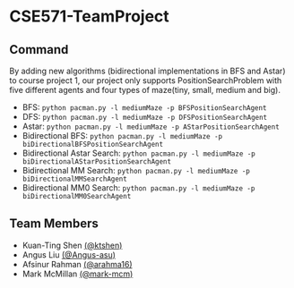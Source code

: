 # CSE571-TeamProject


## Command
By adding new algorithms (bidirectional implementations in BFS and Astar) to course project 1, our project only supports PositionSearchProblem with five different agents and four types of maze(tiny, small, medium and big).

- BFS: `python pacman.py -l mediumMaze -p BFSPositionSearchAgent`
- DFS: `python pacman.py -l mediumMaze -p DFSPositionSearchAgent`
- Astar: `python pacman.py -l mediumMaze -p AStarPositionSearchAgent`
- Bidirectional BFS: `python pacman.py -l mediumMaze -p biDirectionalBFSPositionSearchAgent`
- Bidirectional Astar Search: `python pacman.py -l mediumMaze -p biDirectionalAStarPositionSearchAgent`
- Bidirectional MM Search: `python pacman.py -l mediumMaze -p biDirectionalMMSearchAgent`
- Bidirectional MM0 Search: `python pacman.py -l mediumMaze -p biDirectionalMM0SearchAgent`

## Team Members
- Kuan-Ting Shen [(@ktshen)](https://github.com/ktshen)
- Angus Liu [(@Angus-asu)](https://github.com/Angus-asu)
- Afsinur Rahman [(@arahma16)](https://github.com/arahma16)
- Mark McMillan [(@mark-mcm)](https://github.com/mark-mcm)
